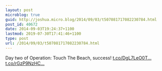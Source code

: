 ```yaml
---
layout: post
microblog: true
guid: http://joshua.micro.blog/2014/09/03/t507081717082230784.html
post_id: 40672
date: 2014-09-03T19:24:37+1100
lastmod: 2019-07-30T17:41:46+1100
type: post
url: /2014/09/03/t507081717082230784.html
---
```

Day two of Operation: Touch The Beach, success! [t.co/DgL7LeO0T...](http://t.co/DgL7LeO0Tn) [t.co/rGzP9NzHC...](http://t.co/rGzP9NzHCK)
